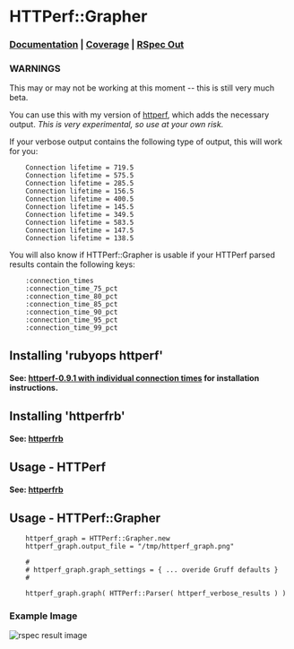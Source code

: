 HTTPerf::Grapher
================

### [Documentation](http://rubyops.github.com/httperfrb-grapher/doc/) | [Coverage](http://rubyops.github.com/httperfrb-grapher/coverage/) | [RSpec Out](https://github.com/rubyops/httperfrb-grapher/blob/master/RSPECOUT.md)


### WARNINGS

This may or may not be working at this moment -- this is still very much beta.

You can use this with my version of [httperf](https://github.com/rubyops/httperf), which adds the necessary output. *This is very experimental, so use at your own risk.* 

If your verbose output contains the following type of output, this will work for you:

        Connection lifetime = 719.5
        Connection lifetime = 575.5
        Connection lifetime = 285.5
        Connection lifetime = 156.5
        Connection lifetime = 400.5
        Connection lifetime = 145.5
        Connection lifetime = 349.5
        Connection lifetime = 583.5
        Connection lifetime = 147.5
        Connection lifetime = 138.5


You will also know if HTTPerf::Grapher is usable if your HTTPerf parsed results contain the following keys:

        :connection_times
        :connection_time_75_pct
        :connection_time_80_pct
        :connection_time_85_pct
        :connection_time_90_pct
        :connection_time_95_pct
        :connection_time_99_pct


## Installing 'rubyops httperf'

#### See: [httperf-0.9.1 with individual connection times](http://www.rubyops.net/2012/08/13/httperf-0_9_1_with_individual_connection_times) for installation instructions.

## Installing 'httperfrb'

#### See: [httperfrb](http://www.github.com/rubyops/httperfrb/)

## Usage - HTTPerf

#### See: [httperfrb](http://www.github.com/rubyops/httperfrb/)

## Usage - HTTPerf::Grapher

        httperf_graph = HTTPerf::Grapher.new
        httperf_graph.output_file = "/tmp/httperf_graph.png"
        
        #
        # httperf_graph.graph_settings = { ... overide Gruff defaults }
        # 
       
        httperf_graph.graph( HTTPerf::Parser( httperf_verbose_results ) ) 

### Example Image

![rspec result image](https://raw.github.com/rubyops/httperfrb-grapher/master/httperf_test.png)
